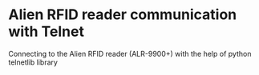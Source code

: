 # Alien RFID reader communication with Telnet
 Connecting to the Alien RFID reader (ALR-9900+) with the help of python telnetlib library
